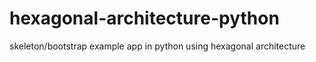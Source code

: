 # hexagonal-architecture-python
skeleton/bootstrap example app in python using hexagonal architecture
